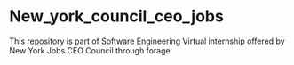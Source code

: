 # New_york_council_ceo_jobs
This repository is part of Software Engineering Virtual internship offered by  New York Jobs CEO Council through forage
